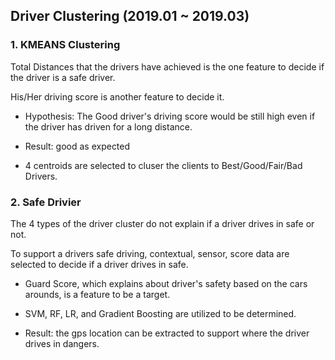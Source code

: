 ## Driver Clustering (2019.01 ~ 2019.03)

### 1. KMEANS Clustering

Total Distances that the drivers have achieved is the one feature to decide if the driver is a safe driver.

His/Her driving score is another feature to decide it.

- Hypothesis: The Good driver's driving score would be still high even if the driver has driven for a long distance.

- Result: good as expected

- 4 centroids are selected to cluser the clients to Best/Good/Fair/Bad Drivers.


### 2. Safe Drivier

The 4 types of the driver cluster do not explain if a driver drives in safe or not.

To support a drivers safe driving, contextual, sensor, score data are selected to decide if a driver drives in safe.

- Guard Score, which explains about driver's safety based on the cars arounds, is a feature to be a target.

- SVM, RF, LR, and Gradient Boosting are utilized to be determined. 

- Result: the gps location can be extracted to support where the driver drives in dangers.
